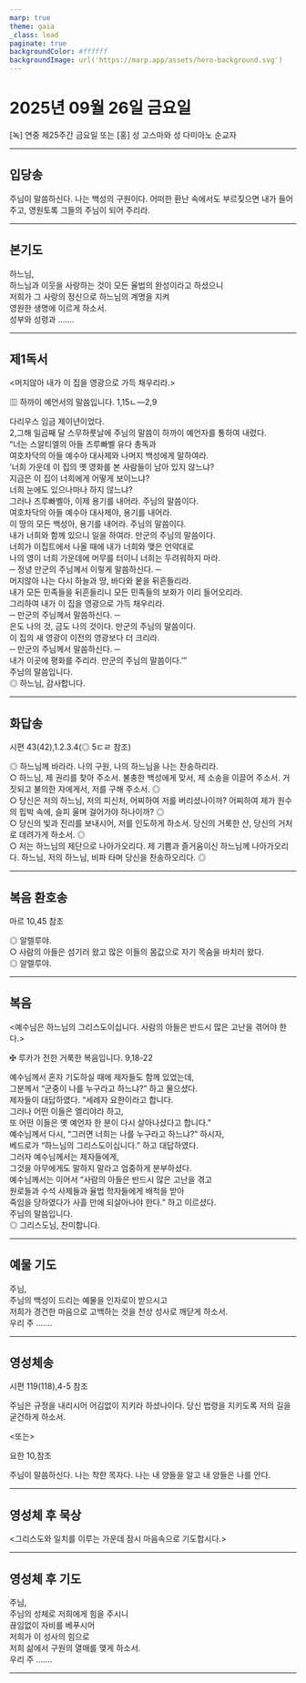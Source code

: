 ```yaml
---
marp: true
theme: gaia
_class: lead
paginate: true
backgroundColor: #ffffff
backgroundImage: url('https://marp.app/assets/hero-background.svg')
---
```


# 2025년 09월 26일 금요일

[녹] 연중 제25주간 금요일 또는 [홍] 성 고스마와 성 다미아노 순교자  




---

## 입당송

주님이 말씀하신다. 나는 백성의 구원이다. 어떠한 환난 속에서도 부르짖으면 내가 들어 주고, 영원토록 그들의 주님이 되어 주리라.  
  


---

## 본기도

하느님,  
하느님과 이웃을 사랑하는 것이 모든 율법의 완성이라고 하셨으니  
저희가 그 사랑의 정신으로 하느님의 계명을 지켜  
영원한 생명에 이르게 하소서.  
성부와 성령과 …….  
  


---

## 제1독서

<머지않아 내가 이 집을 영광으로 가득 채우리라.>

▥ 하까이 예언서의 말씀입니다. 1,15ㄴ―2,9

다리우스 임금 제이년이었다.  
2,그해 일곱째 달 스무하룻날에 주님의 말씀이 하까이 예언자를 통하여 내렸다.  
“너는 스알티엘의 아들 즈루빠벨 유다 총독과  
여호차닥의 아들 예수아 대사제와 나머지 백성에게 말하여라.  
‘너희 가운데 이 집의 옛 영화를 본 사람들이 남아 있지 않느냐?  
지금은 이 집이 너희에게 어떻게 보이느냐?  
너희 눈에도 있으나마나 하지 않느냐?  
그러나 즈루빠벨아, 이제 용기를 내어라. 주님의 말씀이다.  
여호차닥의 아들 예수아 대사제야, 용기를 내어라.  
이 땅의 모든 백성아, 용기를 내어라. 주님의 말씀이다.  
내가 너희와 함께 있으니 일을 하여라. 만군의 주님의 말씀이다.  
너희가 이집트에서 나올 때에 내가 너희와 맺은 언약대로  
나의 영이 너희 가운데에 머무를 터이니 너희는 두려워하지 마라.  
─ 정녕 만군의 주님께서 이렇게 말씀하신다. ─  
머지않아 나는 다시 하늘과 땅, 바다와 뭍을 뒤흔들리라.  
내가 모든 민족들을 뒤흔들리니 모든 민족들의 보화가 이리 들어오리라.  
그리하여 내가 이 집을 영광으로 가득 채우리라.  
─ 만군의 주님께서 말씀하신다. ─  
은도 나의 것, 금도 나의 것이다. 만군의 주님의 말씀이다.  
이 집의 새 영광이 이전의 영광보다 더 크리라.  
─ 만군의 주님께서 말씀하신다. ─  
내가 이곳에 평화를 주리라. 만군의 주님의 말씀이다.’”  
주님의 말씀입니다.  
◎ 하느님, 감사합니다.  
  


---

## 화답송

시편 43(42),1.2.3.4(◎ 5ㄷㄹ 참조)

◎ 하느님께 바라라. 나의 구원, 나의 하느님을 나는 찬송하리라.  
○ 하느님, 제 권리를 찾아 주소서. 불충한 백성에게 맞서, 제 소송을 이끌어 주소서. 거짓되고 불의한 자에게서, 저를 구해 주소서. ◎  
○ 당신은 저의 하느님, 저의 피신처, 어찌하여 저를 버리셨나이까? 어찌하여 제가 원수의 핍박 속에, 슬피 울며 걸어가야 하나이까? ◎  
○ 당신의 빛과 진리를 보내시어, 저를 인도하게 하소서. 당신의 거룩한 산, 당신의 거처로 데려가게 하소서. ◎  
○ 저는 하느님의 제단으로 나아가오리다. 제 기쁨과 즐거움이신 하느님께 나아가오리다. 하느님, 저의 하느님, 비파 타며 당신을 찬송하오리다. ◎  
  


---

## 복음 환호송

마르 10,45 참조

◎ 알렐루야.  
○ 사람의 아들은 섬기러 왔고 많은 이들의 몸값으로 자기 목숨을 바치러 왔다.  
◎ 알렐루야.  
  


---

## 복음

<예수님은 하느님의 그리스도이십니다. 사람의 아들은 반드시 많은 고난을 겪어야 한다.>

✠ 루카가 전한 거룩한 복음입니다. 9,18-22

예수님께서 혼자 기도하실 때에 제자들도 함께 있었는데,  
그분께서 “군중이 나를 누구라고 하느냐?” 하고 물으셨다.  
제자들이 대답하였다. “세례자 요한이라고 합니다.  
그러나 어떤 이들은 엘리야라 하고,  
또 어떤 이들은 옛 예언자 한 분이 다시 살아나셨다고 합니다.”  
예수님께서 다시, “그러면 너희는 나를 누구라고 하느냐?” 하시자,  
베드로가 “하느님의 그리스도이십니다.” 하고 대답하였다.  
그러자 예수님께서는 제자들에게,  
그것을 아무에게도 말하지 말라고 엄중하게 분부하셨다.  
예수님께서는 이어서 “사람의 아들은 반드시 많은 고난을 겪고  
원로들과 수석 사제들과 율법 학자들에게 배척을 받아  
죽임을 당하였다가 사흘 만에 되살아나야 한다.” 하고 이르셨다.  
주님의 말씀입니다.  
◎ 그리스도님, 찬미합니다.  
  


---

## 예물 기도

주님,  
주님의 백성이 드리는 예물을 인자로이 받으시고  
저희가 경건한 마음으로 고백하는 것을 천상 성사로 깨닫게 하소서.  
우리 주 …….  
  


---

## 영성체송

시편 119(118),4-5 참조

주님은 규정을 내리시어 어김없이 지키라 하셨나이다. 당신 법령을 지키도록 저의 길을 굳건하게 하소서.  
  
<또는>  
  
요한 10,참조  
  
주님이 말씀하신다. 나는 착한 목자다. 나는 내 양들을 알고 내 양들은 나를 안다.  


---

## 영성체 후 묵상

<그리스도와 일치를 이루는 가운데 잠시 마음속으로 기도합시다.>  


---

## 영성체 후 기도

주님,  
주님의 성체로 저희에게 힘을 주시니  
끊임없이 자비를 베푸시어  
저희가 이 성사의 힘으로  
저희 삶에서 구원의 열매를 맺게 하소서.  
우리 주 …….  
  


---